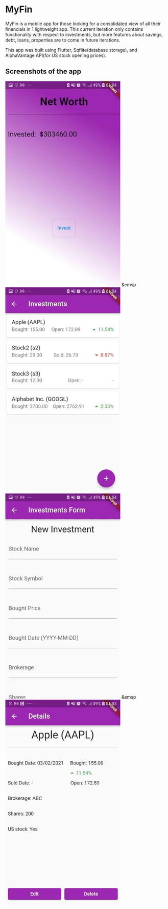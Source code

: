 # MyFin

MyFin is a mobile app for those looking for a consolidated view of all their financials in 1 lightweight app. This current iteration only contains functionality with respect to investments, but more features about savings, debt, loans, properties are to come in future iterations.

This app was built using Flutter, Sqflite(database storage), and AlphaVantage API(for US stock opening prices).

## Screenshots of the app
<img src='docs/images/Home.jpg' width='360' height='640'> &emsp <img src='docs/images/View_Investments.jpg' width='360' height='640'>
<img src='docs/images/New_Investment.jpg' width='360' height='640'> &emsp <img src='docs/images/Investment_Details.jpg' width='360' height='640'>

